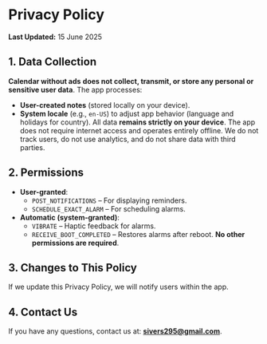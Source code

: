# Privacy Policy
**Last Updated:** 15 June 2025

## 1. Data Collection
**Calendar without ads** **does not collect, transmit, or store any personal or sensitive user data**. The app processes:
- **User-created notes** (stored locally on your device).
- **System locale** (e.g., `en-US`) to adjust app behavior (language and holidays for country).
All data **remains strictly on your device**. The app does not require internet access and operates entirely offline.
We do not track users, do not use analytics, and do not share data with third parties.

## 2. Permissions
- **User-granted**:
    - `POST_NOTIFICATIONS` – For displaying reminders.
    - `SCHEDULE_EXACT_ALARM` – For scheduling alarms.
- **Automatic (system-granted)**:
    - `VIBRATE` – Haptic feedback for alarms.
    - `RECEIVE_BOOT_COMPLETED` – Restores alarms after reboot.
**No other permissions are required**.

## 3. Changes to This Policy
If we update this Privacy Policy, we will notify users within the app.

## 4. Contact Us
If you have any questions, contact us at: **sivers295@gmail.com**.  